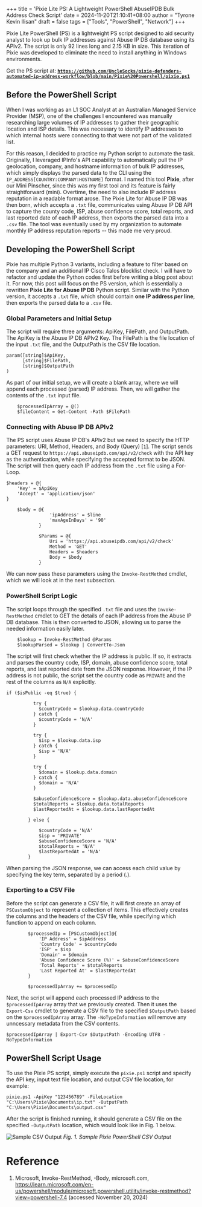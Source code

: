 +++
title = 'Pixie Lite PS: A Lightweight PowerShell AbuseIPDB Bulk Address Check Script'
date = 2024-11-20T21:10:41+08:00
author = "Tyrone Kevin Ilisan"
draft = false
tags = ["Tools", "PowerShell", "Network"]
+++

Pixie Lite PowerShell (PS) is a lightweight PS script designed to aid security analyst to look up bulk IP addresses against Abuse IP DB database using its APIv2. The script is only 92 lines long and 2.15 KB in size. This iteration of Pixie was developed to eliminate the need to install anything in Windows environments. 

Get the PS script at: **[`https://github.com/UncleSocks/pixie-defenders-automated-ip-address-workflow/blob/main/Pixie%20Powershell/pixie.ps1`](https://github.com/UncleSocks/pixie-defenders-automated-ip-address-workflow/blob/main/Pixie%20Powershell/pixie.ps1)**

## Before the PowerShell Script

When I was working as an L1 SOC Analyst at an Australian Managed Service Provider (MSP), one of the challenges I encountered was manually researching large volumes of IP addresses to gather their geographic location and ISP details. This was necessary to identify IP addresses to which internal hosts were connecting to that were not part of the validated list. 

For this reason, I decided to practice my Python script to automate the task. Originally, I leveraged IPInfo's API capability to automatically pull the IP geolocation, company, and hostname informaition of bulk IP addresses, which simply displays the parsed data to the CLI using the `IP_ADDRESS[COUNTRY:COMPANY:HOSTNAME]` format. I named this tool **Pixie**, after our Mini Pinscher, since this was my first tool and its feature is fairly straightforward (mini). Overtime, the need to also include IP address reputation in a readable format arose. The Pixie Lite for Abuse IP DB was then born, which accepts a `.txt` file, communicates using Abuse IP DB API to capture the county code, ISP, abuse confidence score, total reports, and last reported date of each IP address, then exports the parsed data into a `.csv` file. The tool was eventually used by my organization to automate monthly IP address reputation reports -- this made me very proud.

## Developing the PowerShell Script

Pixie has multiple Python 3 variants, including a feature to filter based on the company and an additional IP Cisco Talos blocklist check. I will have to refactor and update the Python codes first before writing a blog post about it. For now, this post will focus on the PS version, which is essentially a rewritten **Pixie Lite for Abuse IP DB** Python script. Similar with the Python version, it accepts a `.txt` file, which should contain **one IP address *per* line**, then exports the parsed data to a `.csv` file.

### Global Parameters and Initial Setup

The script will require three arguments: ApiKey, FilePath, and OutputPath. The ApiKey is the Abuse IP DB APIv2 Key. The FilePath is the file location of the input `.txt` file, and the OutputPath is the CSV file location.

```
param([string]$ApiKey, 
      [string]$FilePath, 
      [string]$OutputPath
)
```

As part of our initial setup, we will create a blank array, where we will append each processed (parsed) IP address. Then, we will gather the contents of the `.txt` input file.

```
    $processedIpArray = @()
    $fileContent = Get-Content -Path $FilePath
```

### Connecting with Abuse IP DB APIv2

The PS script uses Abuse IP DB's APIv2 but we need to specify the HTTP parameters: URI, Method, Headers, and Body (Query) [`1`]. The script sends a GET request to `https://api.abuseipdb.com/api/v2/check` with the API key as the authentication, while specifying the accepted format to be JSON. The script will then query each IP address from the `.txt` file using a For-Loop.

```
$headers = @{
    'Key' = $ApiKey
    'Accept' = 'application/json'
}

    $body = @{
                'ipAddress' = $line
                'maxAgeInDays' = '90'
            }

            $Params = @{
                Uri = 'https://api.abuseipdb.com/api/v2/check'
                Method = 'GET'
                Headers = $headers
                Body = $body
            }
```
We can now pass these parameters using the `Invoke-RestMethod` cmdlet, which we will look at in the next subsection.

### PowerShell Script Logic

The script loops through the specified `.txt` file and uses the `Invoke-RestMethod` cmdlet to GET the details of each IP address from the Abuse IP DB database. This is then converted to JSON, allowing us to parse the needed information easily later. 

```
    $lookup = Invoke-RestMethod @Params
    $lookupParsed = $lookup | ConvertTo-Json
```

The script will first check whether the IP address is public. If so, it extracts and parses the country code, ISP, domain, abuse confidence score, total reports, and last reported date from the JSON response. However, if the IP address is not public, the script set the country code as `PRIVATE` and the rest of the columns as `N/A` explicitly. 

```
if ($isPublic -eq $true) {
          
          try {
            $countryCode = $lookup.data.countryCode
          } catch {
            $countryCode = 'N/A'
          }   
          
          try {
            $isp = $lookup.data.isp
          } catch {
            $isp = 'N/A'
          }

          try {
            $domain = $lookup.data.domain
          } catch {
            $domain = 'N/A'
          }

          $abuseConfidenceScore = $lookup.data.abuseConfidenceScore
          $totalReports = $lookup.data.totalReports
          $lastReportedAt = $lookup.data.lastReportedAt

        } else {

            $countryCode = 'N/A'
            $isp = 'PRIVATE'
            $abuseConfidenceScore = 'N/A'
            $totalReports = 'N/A'
            $lastReportedAt = 'N/A'
        }
```

When parsing the JSON response, we can access each child value by specifying the key term, separated by a period (.). 

### Exporting to a CSV File

Before the script can generate a CSV file, it will first create an array of `PSCustomObject` to represent a collection of items. This effectively creates the columns and the headers of the CSV file, while specifying which function to append on each column.

```
        $processedIp = [PSCustomObject]@{
            'IP Address' = $ipAddress
            'Country Code' = $countryCode
            'ISP' = $isp
            'Domain' = $domain
            'Abuse Confidence Score (%)' = $abuseConfidenceScore
            'Total Reports' = $totalReports
            'Last Reported At' = $lastReportedAt
        }

        $processedIpArray += $processedIp
```

Next, the script will append each processed IP address to the `$processedIpArray` array that we previously created. Then it uses the `Export-Csv` cmdlet to generate a CSV file to the specified `$OutputPath` based on the `$processedIpArray` array. The `-NoTypeInformation` will remove any unncessary metadata from the CSV contents.

```
$processedIpArray | Export-Csv $OutputPath -Encoding UTF8 -NoTypeInformation
```

## PowerShell Script Usage

To use the Pixie PS script, simply execute the `pixie.ps1` script and specify the API key, input text file location, and output CSV file location, for example:
```
pixie.ps1 -ApiKey "123456789" -FileLocation "C:\Users\Pixie\Documents\ip.txt" -OutputPath "C:\Users\Pixie\Documents\output.csv"
```

After the script is finished running, it should generate a CSV file on the specified `-OutputPath` location, which would look like in Fig. 1 below.

![Sample CSV Output](../../pixie-powershell/pixie-ps-sample.png)
*Fig. 1. Sample Pixie PowerShell CSV Output*

# Reference
1. Microsoft, Invoke-RestMethod, -Body, microsoft.com, https://learn.microsoft.com/en-us/powershell/module/microsoft.powershell.utility/invoke-restmethod?view=powershell-7.4 (accessed November 20, 2024)